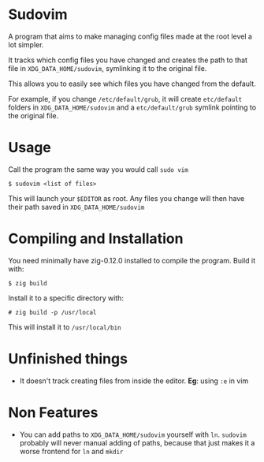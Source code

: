 # Sudovim
A program that aims to make managing config files made at the root level
a lot simpler.

It tracks which config files you have changed and creates the path to that file
in `XDG_DATA_HOME/sudovim`, symlinking it to the original file.

This allows you to easily see which files you have changed from the default.

For example, if you change `/etc/default/grub`, it will create `etc/default`
folders in `XDG_DATA_HOME/sudovim` and a `etc/default/grub` symlink pointing to
the original file.
# Usage
Call the program the same way you would call `sudo vim`
```
$ sudovim <list of files>
```
This will launch your `$EDITOR` as root. Any files you change will then have
their path saved in `XDG_DATA_HOME/sudovim`
# Compiling and Installation
You need minimally have zig-0.12.0 installed to compile the program. Build it
with:
```
$ zig build
```
Install it to a specific directory with:
```
# zig build -p /usr/local
```
This will install it to `/usr/local/bin`
# Unfinished things
* It doesn't track creating files from inside the editor. **Eg**: using
`:e` in vim
# Non Features
* You can add paths to `XDG_DATA_HOME/sudovim` yourself with `ln`. `sudovim`
probably will never manual adding of paths, because that just makes it a worse
frontend for `ln` and `mkdir`
